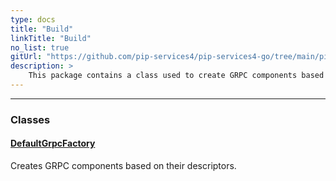 ```yaml
---
type: docs
title: "Build"
linkTitle: "Build"
no_list: true
gitUrl: "https://github.com/pip-services4/pip-services4-go/tree/main/pip-services4-grpc-go"
description: >
    This package contains a class used to create GRPC components based on their descriptors. [GRPC](https://grpc.io/) is a high performance, open source universal RPC framework that can run in any enviroment. 
---
```

---

<div class="module-body"> 

### Classes

#### [DefaultGrpcFactory](default_grpc_factory)
Creates GRPC components based on their descriptors.


</div>


